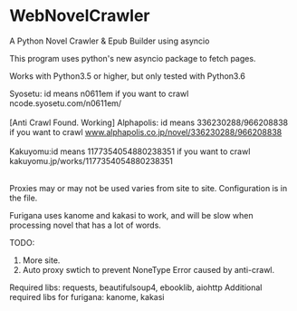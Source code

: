 # WebNovelCrawler

A Python Novel Crawler &amp; Epub Builder using asyncio

This program uses python's new asyncio package to fetch pages.

Works with Python3.5 or higher, but only tested with Python3.6

Syosetu: id means n0611em if you want to crawl ncode.syosetu.com/n0611em/ </br></br>
\[Anti Crawl Found. Working\] Alphapolis: id means 336230288/966208838 if you want to crawl www.alphapolis.co.jp/novel/336230288/966208838</br></br>
Kakuyomu:id means 1177354054880238351 if you want to crawl kakuyomu.jp/works/1177354054880238351</br></br>

Proxies may or may not be used varies from site to site. Configuration is in the file.

Furigana uses kanome and kakasi to work, and will be slow when processing novel that has a lot of words.

TODO:
1. More site.
2. Auto proxy swtich to prevent NoneType Error caused by anti-crawl.

Required libs: requests, beautifulsoup4, ebooklib, aiohttp
Additional required libs for furigana: kanome, kakasi
